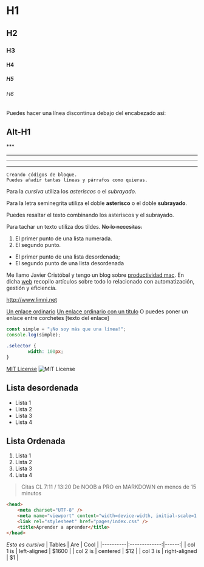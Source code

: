 # H1
## H2
### H3
#### H4
##### H5
###### H6

Puedes hacer una línea discontinua debajo del encabezado así:

Alt-H1
------
\***
___
___

- - -

~~~
Creando códigos de bloque.
Puedes añadir tantas líneas y párrafos como quieras.  
~~~


Para la *cursiva* utiliza los *asteriscos* o el _subrayado_.

Para la letra seminegrita utiliza el doble **asterisco** o el doble __subrayado__.

Puedes resaltar el texto combinando los asteriscos y el subrayado.

Para tachar un texto utiliza dos tildes. ~~No lo necesitas.~~ 

1. El primer punto de una lista numerada.
2. El segundo punto.

* El primer punto de una lista desordenada;
* El segundo punto de una lista desordenada

Me llamo Javier Cristóbal y tengo un blog sobre [productividad mac][blog].
En dicha [web][blog] recopilo artículos sobre todo lo relacionado con automatización, gestión y eficiencia.

[blog]: http://limni.net/blog/

<http://www.limni.net>

[Un enlace ordinario](https://www.yandex.com)
[Un enlace ordinario con un título](https://www.yandex.com "It's Yandex!")
O puedes poner un enlace entre corchetes [texto del enlace]



```javascript
const simple = "¡No soy más que una línea!";
console.log(simple);
```
```css
.selector {
        width: 100px;
}
```




[MIT License](http://opensource.org/licenses/MIT)
![MIT License](https://practicum.com/es-chl/tild6638-6535-4630-b062-323464306239__yellow.svg)

## Lista desordenada
- Lista 1
- Lista 2
- Lista 3
- Lista 4

## Lista Ordenada
1. Lista 1
2. Lista 2
3. Lista 3
4. Lista 4

> Citas CL 7:11 / 13:20 De NOOB a PRO en MARKDOWN en menos de 15 minutos 

```html
<head>
    <meta charset="UTF-8" />
    <meta name="viewport" content="width=device-width, initial-scale=1.0" />
    <link rel="stylesheet" href="pages/index.css" />
    <title>Aprender a aprender</title>
</head>
```
*Esto es cursiva*
| Tables   |      Are      |  Cool |
|----------|:-------------:|------:|
| col 1 is |  left-aligned | $1600 |
| col 2 is |    centered   |   $12 |
| col 3 is | right-aligned |    $1 |

